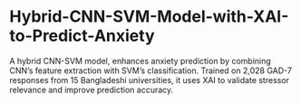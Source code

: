 # Hybrid-CNN-SVM-Model-with-XAI-to-Predict-Anxiety
A hybrid CNN-SVM model, enhances anxiety prediction by combining CNN’s feature extraction with SVM’s classification. Trained on 2,028 GAD-7 responses from 15 Bangladeshi universities, it uses XAI to validate stressor relevance and improve prediction accuracy.
